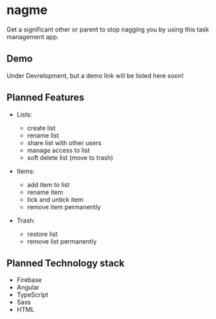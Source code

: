 # nagme

Get a significant other or parent to stop nagging you by using this task management app.

## Demo

Under Devrelopment, but a demo link will be listed here soon!

## Planned Features

* Lists:
  * create list
  * rename list
  * share list with other users
  * manage access to list
  * soft delete list (move to trash)

* Items:
  * add item to list
  * rename item
  * tick and untick item
  * remove item permanently

* Trash:
  * restore list
  * remove list permanently

## Planned Technology stack

* Firebase
* Angular
* TypeScript
* Sass
* HTML
